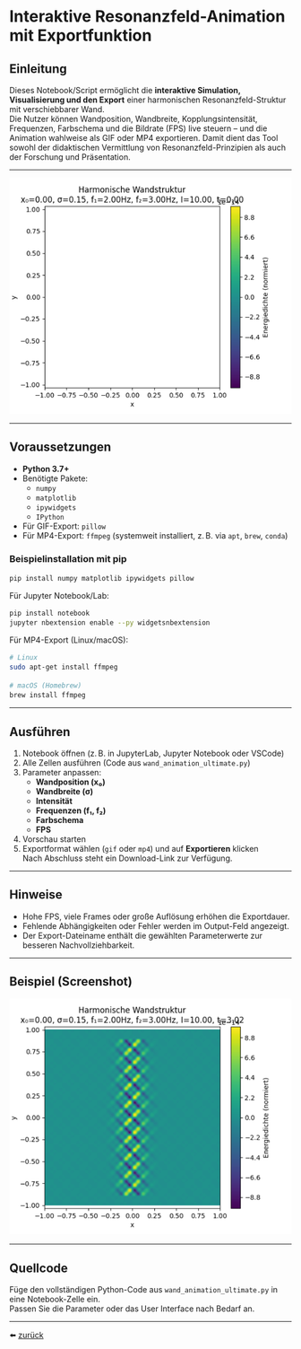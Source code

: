 # Interaktive Resonanzfeld-Animation mit Exportfunktion

## Einleitung

Dieses Notebook/Script ermöglicht die **interaktive Simulation, Visualisierung und den Export** einer harmonischen Resonanzfeld-Struktur mit verschiebbarer Wand.  
Die Nutzer können Wandposition, Wandbreite, Kopplungsintensität, Frequenzen, Farbschema und die Bildrate (FPS) live steuern – und die Animation wahlweise als GIF oder MP4 exportieren. Damit dient das Tool sowohl der didaktischen Vermittlung von Resonanzfeld-Prinzipien als auch der Forschung und Präsentation.

---

<p align="center">
  <img src="wand.gif" alt="GIF-Animation des Kraftfelds" width="600">
</p>

---

## Voraussetzungen

- **Python 3.7+**
- Benötigte Pakete:
  - `numpy`
  - `matplotlib`
  - `ipywidgets`
  - `IPython`
- Für GIF-Export: `pillow`
- Für MP4-Export: `ffmpeg` (systemweit installiert, z. B. via `apt`, `brew`, `conda`)

### Beispielinstallation mit pip

```bash
pip install numpy matplotlib ipywidgets pillow
```

Für Jupyter Notebook/Lab:

```bash
pip install notebook
jupyter nbextension enable --py widgetsnbextension
```

Für MP4-Export (Linux/macOS):

```bash
# Linux
sudo apt-get install ffmpeg

# macOS (Homebrew)
brew install ffmpeg
```

---

## Ausführen

1. Notebook öffnen (z. B. in JupyterLab, Jupyter Notebook oder VSCode)
2. Alle Zellen ausführen (Code aus `wand_animation_ultimate.py`)
3. Parameter anpassen:
   - **Wandposition (x₀)**
   - **Wandbreite (σ)**
   - **Intensität**
   - **Frequenzen (f₁, f₂)**
   - **Farbschema**
   - **FPS**
4. Vorschau starten
5. Exportformat wählen (`gif` oder `mp4`) und auf **Exportieren** klicken  
   Nach Abschluss steht ein Download-Link zur Verfügung.

---

## Hinweise

- Hohe FPS, viele Frames oder große Auflösung erhöhen die Exportdauer.
- Fehlende Abhängigkeiten oder Fehler werden im Output-Feld angezeigt.
- Der Export-Dateiname enthält die gewählten Parameterwerte zur besseren Nachvollziehbarkeit.

---

## Beispiel (Screenshot)

<p align="center">
  <img src="bilder/wand_animation_example.png" alt="Simulation einer Kraftfeldwand" width="600"/>
</p>


---

## Quellcode

Füge den vollständigen Python-Code aus `wand_animation_ultimate.py` in eine Notebook-Zelle ein.  
Passen Sie die Parameter oder das User Interface nach Bedarf an.

---

⬅️ [zurück](../../../README.md)